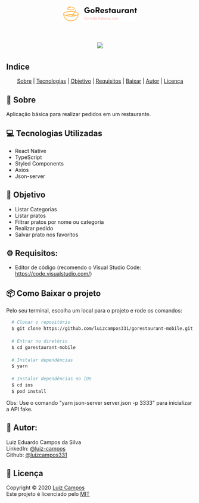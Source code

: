 <h1 align="center">
  <img src="src/assets/logo-preta.svg" height="40">
</h1>

<h1 align="center">
  <img src="src/assets/demo.gif" width="250px">
</h1>

## Indice
<p align="center">
  <a href="#bookmark-sobre">Sobre</a> |
  <a href="#computer-tecnologias-utilizadas">Tecnologias</a> |
  <a href="#dart-objetivo">Objetivo</a> |
  <a href="#gear-requisitos">Requisitos</a> |
  <a href="#package-como-baixar-o-projeto">Baixar</a> |
  <a href="#bust_in_silhouette-autor">Autor</a> |
  <a href="#pencil-licença">Licença</a>
</p>

## :bookmark: Sobre
Aplicação básica para realizar pedidos em um restaurante.

## :computer: Tecnologias Utilizadas
- React Native
- TypeScript
- Styled Components
- Axios
- Json-server

## :dart: Objetivo
- Listar Categorias
- Listar pratos
- Filtrar pratos por nome ou categoria
- Realizar pedido
- Salvar prato nos favoritos

## :gear: Requisitos:
- Editor de código (recomendo o Visual Studio Code: https://code.visualstudio.com/)

## :package: Como Baixar o projeto
Pelo seu terminal, escolha um local para o projeto e rode os comandos:
```bash
  # Clonar o repositório
  $ git clone https://github.com/luizcampos331/gorestaurant-mobile.git

  # Entrar no diretório
  $ cd gorestaurant-mobile

  # Instalar dependências
  $ yarn

  # Instalar dependências no iOS
  $ cd ios
  $ pod install

```
Obs: Use o comando "yarn json-server server.json -p 3333" para inicializar a API fake.

## :bust_in_silhouette: Autor:
Luiz Eduardo Campos da Silva</br>
LinkedIn: <a href="https://www.linkedin.com/in/luiz-campos">@luiz-campos</a></br>
Github: <a href="https://www.github.com/luizcampos331">@luizcampos331</a>


## :pencil: Licença
Copyright © 2020 <a href="https://www.github.com/luizcampos331">Luiz Campos</a></br>
Este projeto é licenciado pelo <a href="LICENSE">MIT</a>
